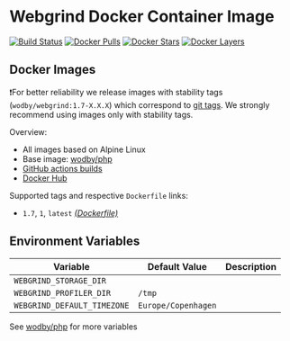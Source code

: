 # Webgrind Docker Container Image 

[![Build Status](https://github.com/wodby/webgrind/workflows/Build%20docker%20image/badge.svg)](https://github.com/wodby/webgrind/actions)
[![Docker Pulls](https://img.shields.io/docker/pulls/wodby/webgrind.svg)](https://hub.docker.com/r/wodby/webgrind)
[![Docker Stars](https://img.shields.io/docker/stars/wodby/webgrind.svg)](https://hub.docker.com/r/wodby/webgrind)
[![Docker Layers](https://images.microbadger.com/badges/image/wodby/webgrind.svg)](https://microbadger.com/images/wodby/webgrind)

## Docker Images

❗For better reliability we release images with stability tags (`wodby/webgrind:1.7-X.X.X`) which correspond to [git tags](https://github.com/wodby/webgrind/releases). We strongly recommend using images only with stability tags. 

Overview:

- All images based on Alpine Linux
- Base image: [wodby/php](https://github.com/wodby/php)
- [GitHub actions builds](https://github.com/wodby/webgrind/actions) 
- [Docker Hub](https://hub.docker.com/r/wodby/webgrind)

Supported tags and respective `Dockerfile` links:

- `1.7`, `1`, `latest`  [_(Dockerfile)_](https://github.com/wodby/webgrind/tree/master/Dockerfile)

## Environment Variables

| Variable                    | Default Value       | Description |
| --------------------------- | ------------------- | ----------- |
| `WEBGRIND_STORAGE_DIR`      |                     |             |
| `WEBGRIND_PROFILER_DIR`     | `/tmp`              |             |
| `WEBGRIND_DEFAULT_TIMEZONE` | `Europe/Copenhagen` |             |

See [wodby/php](https://github.com/wodby/php) for more variables

